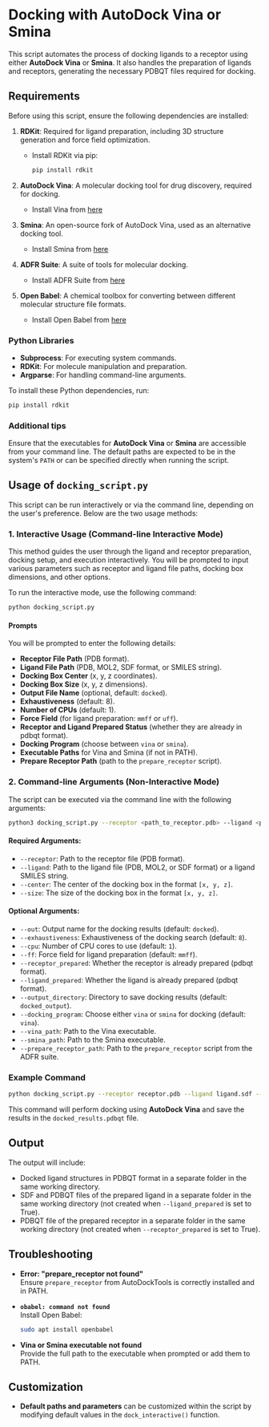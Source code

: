 # Docking with AutoDock Vina or Smina

This script automates the process of docking ligands to a receptor using either **AutoDock Vina** or **Smina**. It also handles the preparation of ligands and receptors, generating the necessary PDBQT files required for docking.

## Requirements

Before using this script, ensure the following dependencies are installed:

1. **RDKit**: Required for ligand preparation, including 3D structure generation and force field optimization.
   - Install RDKit via pip:
       ```bash
       pip install rdkit
       ```

2. **AutoDock Vina**: A molecular docking tool for drug discovery, required for docking.
   - Install Vina from [here](https://vina.scripps.edu/downloads/)

3. **Smina**: An open-source fork of AutoDock Vina, used as an alternative docking tool.
   - Install Smina from [here](https://sourceforge.net/projects/smina/)

4. **ADFR Suite**: A suite of tools for molecular docking.
   - Install ADFR Suite from [here](https://ccsb.scripps.edu/adfr/downloads/)

5. **Open Babel**: A chemical toolbox for converting between different molecular structure file formats.
   - Install Open Babel from [here](https://openbabel.github.io/docs/Installation/install.html)

### Python Libraries
- **Subprocess**: For executing system commands.
- **RDKit**: For molecule manipulation and preparation.
- **Argparse**: For handling command-line arguments.

To install these Python dependencies, run:
```bash
pip install rdkit
```

### Additional tips
Ensure that the executables for **AutoDock Vina** or **Smina** are accessible from your command line. The default paths are expected to be in the system's `PATH` or can be specified directly when running the script.

## Usage of `docking_script.py`

This script can be run interactively or via the command line, depending on the user's preference. Below are the two usage methods:

### 1. Interactive Usage (Command-line Interactive Mode)
This method guides the user through the ligand and receptor preparation, docking setup, and execution interactively. You will be prompted to input various parameters such as receptor and ligand file paths, docking box dimensions, and other options.

To run the interactive mode, use the following command:
```bash
python docking_script.py
```

#### Prompts
You will be prompted to enter the following details:
- **Receptor File Path** (PDB format).
- **Ligand File Path** (PDB, MOL2, SDF format, or SMILES string).
- **Docking Box Center** (x, y, z coordinates).
- **Docking Box Size** (x, y, z dimensions).
- **Output File Name** (optional, default: `docked`).
- **Exhaustiveness** (default: 8).
- **Number of CPUs** (default: 1).
- **Force Field** (for ligand preparation: `mmff` or `uff`).
- **Receptor and Ligand Prepared Status** (whether they are already in pdbqt format).
- **Docking Program** (choose between `vina` or `smina`).
- **Executable Paths** for Vina and Smina (if not in PATH).
- **Prepare Receptor Path** (path to the `prepare_receptor` script).

### 2. Command-line Arguments (Non-Interactive Mode)
The script can be executed via the command line with the following arguments:

```bash
python3 docking_script.py --receptor <path_to_receptor.pdb> --ligand <path_to_ligand.sdf> --center <x_center y_center z_center> --size <x_size y_size z_size> [options]
```

#### Required Arguments:
- `--receptor`: Path to the receptor file (PDB format).
- `--ligand`: Path to the ligand file (PDB, MOL2, or SDF format) or a ligand SMILES string.
- `--center`: The center of the docking box in the format `[x, y, z]`.
- `--size`: The size of the docking box in the format `[x, y, z]`.

#### Optional Arguments:
- `--out`: Output name for the docking results (default: `docked`).
- `--exhaustiveness`: Exhaustiveness of the docking search (default: `8`).
- `--cpu`: Number of CPU cores to use (default: `1`).
- `--ff`: Force field for ligand preparation (default: `mmff`).
- `--receptor_prepared`: Whether the receptor is already prepared (pdbqt format).
- `--ligand_prepared`: Whether the ligand is already prepared (pdbqt format).
- `--output_directory`: Directory to save docking results (default: `docked_output`).
- `--docking_program`: Choose either `vina` or `smina` for docking (default: `vina`).
- `--vina_path`: Path to the Vina executable.
- `--smina_path`: Path to the Smina executable.
- `--prepare_receptor_path`: Path to the `prepare_receptor` script from the ADFR suite.

### Example Command

```bash
python docking_script.py --receptor receptor.pdb --ligand ligand.sdf --center 0 0 0 --size 20 20 20 --out docked_results --docking_program vina --vina_path /path/to/vina
```

This command will perform docking using **AutoDock Vina** and save the results in the `docked_results.pdbqt` file.

## Output

The output will include:
- Docked ligand structures in PDBQT format in a separate folder in the same working directory.
- SDF and PDBQT files of the prepared ligand in a separate folder in the same working directory (not created when `--ligand_prepared` is set to True).
- PDBQT file of the prepared receptor in a separate folder in the same working directory (not created when `--receptor_prepared` is set to True).

## Troubleshooting

- **Error: "prepare_receptor not found"**  
  Ensure `prepare_receptor` from AutoDockTools is correctly installed and in PATH.
  
- **`obabel: command not found`**  
  Install Open Babel:
    ```bash
    sudo apt install openbabel
    ```

- **Vina or Smina executable not found**  
  Provide the full path to the executable when prompted or add them to PATH.

## Customization

- **Default paths and parameters** can be customized within the script by modifying default values in the `dock_interactive()` function.

